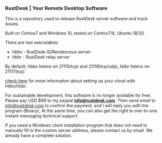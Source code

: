 ### RustDesk | Your Remote Desktop Software

This is a repository used to release RustDesk server software and track issues.

Built on Centos7 and Windows 10, tested on Centos7/8, Ubuntu 18/20.

There are two executables
  - hbbs - RustDesk ID/Rendezvous server
  - hbbr - RustDesk relay server

By default, hbbs listens on 21115(tcp) and 21116(tcp/udp), hbbr listens on 21117(tcp)

[check here](https://rustdesk.com/blog/id-relay-set/) for more information about setting up your cloud with hbbs/hbbr.

For sustainable development, this software is no longer available for free. Please pay USD $99 to my paypal **info@rustdesk.com**. Then send email to info@rustdesk.com to confirm the payment, and I will reply you with the program (Binary), At the same time, you can also get the right to one-to-one instant messaging technical support.

If you need a Windows client installation program that does not need to manually fill in the custom server address, please contact us by email. We already have a complete solution.
